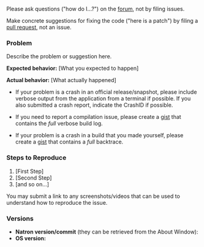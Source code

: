 Please ask questions ("how do I...?") on the [forum](http://forum.natron.fr), not by filing issues.

Make concrete suggestions for fixing the code ("here is a patch") by filing
a [pull request](https://github.com/MrKepzie/Natron/pull/new/master), not an issue.


### Problem

Describe the problem or suggestion here.

**Expected behavior:** [What you expected to happen]

**Actual behavior:** [What actually happened]

 * If your problem is a crash in an official release/snapshot, please include verbose output from the application
 from a terminal if possible.  If you also submitted a crash report, indicate the CrashID if possible.
 
 * If you need to report a compilation issue, please create a [gist](https://gist.github.com)
 that contains the _full_ verbose build log.
 
 * If your problem is a crash in a build that you made yourself, please create a [gist](https://gist.github.com)
 that contains a _full_ backtrace.


### Steps to Reproduce

1. [First Step]
2. [Second Step]
3. [and so on...]

You may submit a link to any screenshots/videos that can be used to understand how to reproduce the issue.

### Versions

* **Natron version/commit** (they can be retrieved from the About Window): 
* **OS version:** 


